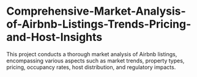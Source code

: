 # Comprehensive-Market-Analysis-of-Airbnb-Listings-Trends-Pricing-and-Host-Insights
This project conducts a thorough market analysis of Airbnb listings, encompassing various aspects such as market trends, property types, pricing, occupancy rates, host distribution, and regulatory impacts.
